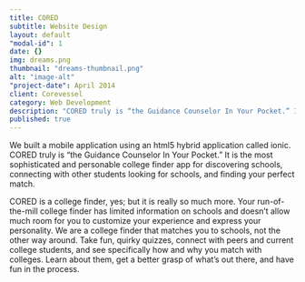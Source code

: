 ```yaml
---
title: CORED
subtitle: Website Design
layout: default
"modal-id": 1
date: {}
img: dreams.png
thumbnail: "dreams-thumbnail.png"
alt: "image-alt"
"project-date": April 2014
client: Corevessel
category: Web Development
description: "CORED truly is “the Guidance Counselor In Your Pocket.” It is the most sophisticated and personable college finder app for discovering schools, connecting with other students looking for schools, and finding your perfect match. "
published: true
---
```




We built a mobile application using an html5 hybrid application called ionic. CORED truly is “the Guidance Counselor In Your Pocket.” It is the most sophisticated and personable college finder app for discovering schools, connecting with other students looking for schools, and finding your perfect match.

CORED is a college finder, yes; but it is really so much more. Your run-of-the-mill college finder has limited information on schools and doesn’t allow much room for you to customize your experience and express your personality. We are a college finder that matches you to schools, not the other way around. Take fun, quirky quizzes, connect with peers and current college students, and see specifically how and why you match with colleges. Learn about them, get a better grasp of what’s out there, and have fun in the process.
